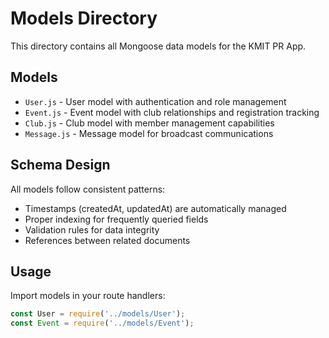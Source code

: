 # Models Directory

This directory contains all Mongoose data models for the KMIT PR App.

## Models

- `User.js` - User model with authentication and role management
- `Event.js` - Event model with club relationships and registration tracking
- `Club.js` - Club model with member management capabilities
- `Message.js` - Message model for broadcast communications

## Schema Design

All models follow consistent patterns:
- Timestamps (createdAt, updatedAt) are automatically managed
- Proper indexing for frequently queried fields
- Validation rules for data integrity
- References between related documents

## Usage

Import models in your route handlers:
```javascript
const User = require('../models/User');
const Event = require('../models/Event');
```